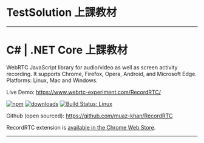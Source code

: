 # TestSolution 上課教材

----

# C# | .NET Core 上課教材

WebRTC JavaScript library for audio/video as well as screen activity recording. It supports Chrome, Firefox, Opera, Android, and Microsoft Edge. Platforms: Linux, Mac and Windows.

Live Demo: https://www.webrtc-experiment.com/RecordRTC/

[![npm](https://img.shields.io/npm/v/recordrtc.svg)](https://npmjs.org/package/recordrtc) [![downloads](https://img.shields.io/npm/dm/recordrtc.svg)](https://npmjs.org/package/recordrtc) [![Build Status: Linux](https://travis-ci.org/muaz-khan/RecordRTC.png?branch=master)](https://travis-ci.org/muaz-khan/RecordRTC)

Github (open sourced): https://github.com/muaz-khan/RecordRTC

RecordRTC extension is [available in the Chrome Web Store](https://chrome.google.com/webstore/detail/recordrtc/ndcljioonkecdnaaihodjgiliohngojp).

----
